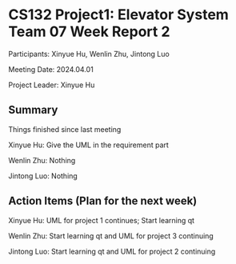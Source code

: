 # CS132 Project1: Elevator System Team 07 Week Report 2

Participants: Xinyue Hu, Wenlin Zhu, Jintong Luo

Meeting Date: 2024.04.01

Project Leader: Xinyue Hu

## Summary

Things finished since last meeting

Xinyue Hu: Give the UML in the requirement part

Wenlin Zhu: Nothing

Jintong Luo: Nothing

## Action Items (Plan for the next week)

Xinyue Hu: UML for project 1 continues; Start learning qt

Wenlin Zhu: Start learning qt and UML for project 3 continuing

Jintong Luo: Start learning qt and UML for project 2 continuing
